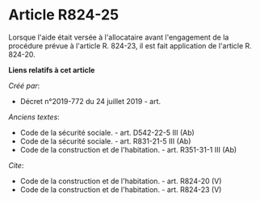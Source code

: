 # Article R824-25

Lorsque l'aide était versée à l'allocataire avant l'engagement de la procédure prévue à l'article R. 824-23, il est fait
application de l'article R. 824-20.

**Liens relatifs à cet article**

_Créé par_:

  - Décret n°2019-772 du 24 juillet 2019 - art.

_Anciens textes_:

  - Code de la sécurité sociale. - art. D542-22-5 III (Ab)
  - Code de la sécurité sociale. - art. R831-21-5 III (Ab)
  - Code de la construction et de l'habitation. - art. R351-31-1 III (Ab)

_Cite_:

  - Code de la construction et de l'habitation. - art. R824-20 (V)
  - Code de la construction et de l'habitation. - art. R824-23 (V)
